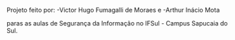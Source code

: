 Projeto feito por:
-Victor Hugo Fumagalli de Moraes
e
-Arthur Inácio Mota

paras as aulas de Segurança da Informação no IFSul - Campus Sapucaia do Sul.
